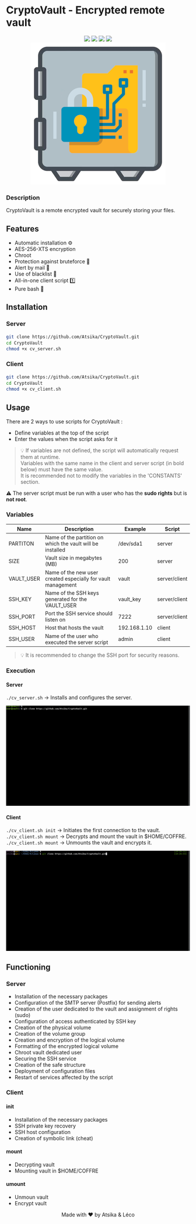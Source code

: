 # CryptoVault - Encrypted remote vault

<p align="center">
  <img src="https://img.shields.io/badge/script-bash-green">  <img src="https://img.shields.io/badge/os-linux-blue">  <img src="https://img.shields.io/badge/made%20with-love-red">  <img src="https://img.shields.io/badge/secure-100%25-lightgrey"><br>
<img src="images/cryptovault.png">
 </p>

### Description

CryptoVault is a remote encrypted vault for securely storing your files. 

## Features

* Automatic installation ⚙️
* AES-256-XTS encryption
* Chroot
* Protection against bruteforce 👊
* Alert by mail 📧
* Use of blacklist 🏴
* All-in-one client script 1️⃣
* Pure bash 💯

## Installation

### Server

```bash
git clone https://github.com/Atsika/CryptoVault.git
cd CryptoVault
chmod +x cv_server.sh
```

### Client

```bash
git clone https://github.com/Atsika/CryptoVault.git
cd CryptoVault
chmod +x cv_client.sh
```

## Usage

There are 2 ways to use scripts for CryptoVault :
* Define variables at the top of the script
* Enter the values when the script asks for it

> 💡 If variables are not defined, the script will automatically request them at runtime.  
> Variables with the same name in the client and server script (in bold below) must have the same value.  
> It is recommended not to modify the variables in the 'CONSTANTS' section.

⚠️ The server script must be run with a user who has the **sudo rights** but is **not root**.  

### Variables

| Name | Description | Example | Script |
|------------|-----------------------------------------------------------------------|--------------|---------------|
| PARTITON | Name of the partition on which the vault will be installed | /dev/sda1 | server |
| SIZE | Vault size in megabytes (MB) | 200 | server |
| VAULT_USER | Name of the new user created especially for vault management | vault | server/client
| SSH_KEY | Name of the SSH keys generated for the VAULT_USER | vault_key | server/client |
SSH_PORT | Port the SSH service should listen on | 7222 | server/client | 7222 | server/client | 7223 | SSH_PORT
| SSH_HOST | Host that hosts the vault | 192.168.1.10 | client |
| SSH_USER | Name of the user who executed the server script | admin | client |

> 💡 It is recommended to change the SSH port for security reasons.

### Execution

#### Server

`./cv_server.sh` &rarr; Installs and configures the server.

<p align="center"><img src="images/cv_server.gif"></p>

#### Client

`./cv_client.sh init` &rarr; Initiates the first connection to the vault.  
`./cv_client.sh mount` &rarr; Decrypts and mount the vault in $HOME/COFFRE.  
`./cv_client.sh mount` &rarr; Unmounts the vault and encrypts it.

<p align="center"><img src="images/cv_client.gif"></p>

## Functioning

### Server

* Installation of the necessary packages  
* Configuration of the SMTP server (Postfix) for sending alerts  
* Creation of the user dedicated to the vault and assignment of rights (sudo)  
* Configuration of access authenticated by SSH key  
* Creation of the physical volume  
* Creation of the volume group  
* Creation and encryption of the logical volume  
* Formatting of the encrypted logical volume  
* Chroot vault dedicated user 
* Securing the SSH service  
* Creation of the safe structure  
* Deployment of configuration files  
* Restart of services affected by the script

### Client

#### init

* Installation of the necessary packages 
* SSH private key recovery
* SSH host configuration
* Creation of symbolic link (cheat)

#### mount

* Decrypting vault
* Mounting vault in $HOME/COFFRE

#### umount

* Unmoun vault
* Encrypt vault

<p align="center">Made with ❤️ by Atsika & Léco</p>
